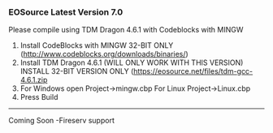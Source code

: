 ### EOSource Latest Version 7.0

Please compile using TDM Dragon 4.6.1 with Codeblocks with MINGW

1. Install CodeBlocks with MINGW 32-BIT ONLY
(http://www.codeblocks.org/downloads/binaries/)
2. Install TDM Dragon 4.6.1 (WILL ONLY WORK WITH THIS VERSION) INSTALL 32-BIT VERSION ONLY
(https://eosource.net/files/tdm-gcc-4.6.1.zip
3. For Windows open Project->mingw.cbp For Linux Project->Linux.cbp
4. Press Build
---
Coming Soon
-Fireserv support
